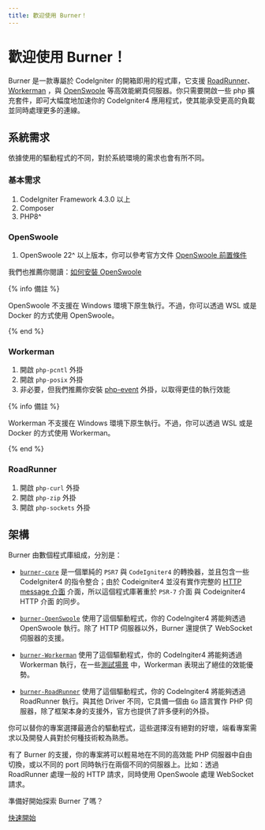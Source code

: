```yaml
---
title: 歡迎使用 Burner！
---
```


# 歡迎使用 Burner！

Burner 是一款專屬於 CodeIgniter 的開箱即用的程式庫，它支援 [RoadRunner](https://roadrunner.dev/)、 [Workerman](https://github.com/walkor/workerman) ，與 [OpenSwoole](https://openswoole.com/) 等高效能網頁伺服器。你只需要開啟一些 php 擴充套件，即可大幅度地加速你的 CodeIgniter4 應用程式，使其能承受更高的負載並同時處理更多的連線。

## 系統需求

依據使用的驅動程式的不同，對於系統環境的需求也會有所不同。

### 基本需求

1. CodeIgniter Framework 4.3.0 以上
2. Composer
3. PHP8^

### OpenSwoole 

1. OpenSwoole 22^ 以上版本，你可以參考官方文件 [OpenSwoole 前置條件](https://openswoole.com/docs/get-started/prerequisites)

我們也推薦你閱讀：[如何安裝 OpenSwoole](https://openswoole.com/docs/get-started/installation)

{% info 備註 %}

OpenSwoole 不支援在 Windows 環境下原生執行。不過，你可以透過 WSL 或是 Docker 的方式使用 OpenSwoole。

{% end %}


### Workerman

1. 開啟 `php-pcntl` 外掛
2. 開啟 `php-posix` 外掛
3. 非必要，但我們推薦你安裝 [php-event](https://www.php.net/manual/en/book.event.php) 外掛，以取得更佳的執行效能

{% info 備註 %}

Workerman 不支援在 Windows 環境下原生執行。不過，你可以透過 WSL 或是 Docker 的方式使用 Workerman。

{% end %}

### RoadRunner

1. 開啟 `php-curl` 外掛
2. 開啟 `php-zip` 外掛
3. 開啟 `php-sockets` 外掛

## 架構

Burner 由數個程式庫組成，分別是：

* [`burner-core`](https://github.com/monkenWu/CodeIgniter4-Burner) 是一個單純的 `PSR7` 與 `CodeIgniter4` 的轉換器，並且包含一些 CodeIgniter4 的指令整合；由於 Codeigniter4 並沒有實作完整的 [HTTP message 介面](https://www.php-fig.org/psr/psr-7/) 介面，所以這個程式庫著重於 `PSR-7` 介面 與 Codeigniter4 HTTP 介面 的同步。

* [`burner-OpenSwoole`](https://github.com/monkenWu/CodeIgniter4-Burner-OpenSwoole) 使用了這個驅動程式，你的 CodeIngiter4 將能夠透過 OpenSwoole 執行。除了 HTTP 伺服器以外，Burner 還提供了 WebSocket 伺服器的支援。

* [`burner-Workerman`](https://github.com/monkenWu/CodeIgniter4-Burner-Workerman) 使用了這個驅動程式，你的 CodeIngiter4 將能夠透過 Workerman 執行，在一些[測試場景](https://www.techempower.com/benchmarks/#section=data-r21&hw=ph&test=query&l=zik073-sf&a=2) 中，Workerman 表現出了絕佳的效能優勢。

* [`burner-RoadRunner`](https://github.com/monkenWu/CodeIgniter4-Burner-RoadRunner) 使用了這個驅動程式，你的 CodeIngiter4 將能夠透過 RoadRunner 執行。與其他 Driver 不同，它具備一個由 `Go` 語言實作 PHP 伺服器，除了框架本身的支援外，官方也提供了許多便利的外掛。

你可以替你的專案選擇最適合的驅動程式，這些選擇沒有絕對的好壞，端看專案需求以及開發人員對於何種技術較為熟悉。

有了 Burner 的支援，你的專案將可以輕易地在不同的高效能 PHP 伺服器中自由切換，或以不同的 port 同時執行在兩個不同的伺服器上。比如：透過 RoadRunner 處理一般的 HTTP 請求，同時使用 OpenSwoole 處理 WebSocket 請求。

準備好開始探索 Burner 了嗎？

[快速開始](/general/quickstart) 
